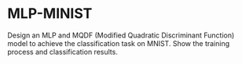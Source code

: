 # MLP-MINIST
Design an MLP and MQDF (Modified Quadratic Discriminant Function) model to achieve the classification task on MNIST. Show the training process and classification results.
